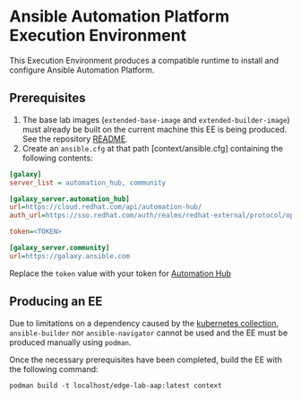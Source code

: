 # Ansible Automation Platform Execution Environment

This Execution Environment produces a compatible runtime to install and configure Ansible Automation Platform.

## Prerequisites

1. The base lab images (`extended-base-image` and `extended-builder-image`) must already be built on the current machine this EE is being produced. See the repository [README](../README.md).
2. Create an `ansible.cfg` at that path [context/ansible.cfg] containing the following contents:

```ini
[galaxy]
server_list = automation_hub, community

[galaxy_server.automation_hub]
url=https://cloud.redhat.com/api/automation-hub/
auth_url=https://sso.redhat.com/auth/realms/redhat-external/protocol/openid-connect/token

token=<TOKEN>

[galaxy_server.community]
url=https://galaxy.ansible.com
```

Replace the `token` value with your token for [Automation Hub](https://console.redhat.com/ansible/automation-hub)

## Producing an EE

Due to limitations on a dependency caused by the [kubernetes collection](https://galaxy.ansible.com/kubernetes/core), `ansible-builder` nor `ansible-navigator` cannot be used and the EE must be produced manually using `podman`.

Once the necessary prerequisites have been completed, build the EE with the following command:

```shell
podman build -t localhost/edge-lab-aap:latest context
```

